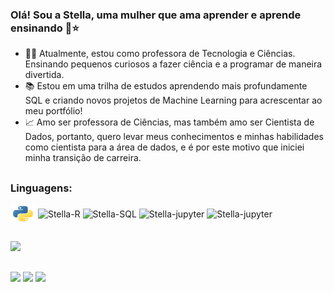 ### Olá! Sou a Stella, uma mulher que ama aprender e aprende ensinando 👋⭐


- 👩‍🏫 Atualmente, estou como professora de Tecnologia e Ciências. Ensinando pequenos curiosos a fazer ciência e a programar de maneira divertida. 
- 📚 Estou em uma trilha de estudos aprendendo mais profundamente SQL e criando novos projetos de Machine Learning para acrescentar ao meu portfólio!
- 📈 Amo ser professora de Ciências, mas também amo ser Cientista de Dados, portanto, quero levar meus conhecimentos e minhas habilidades como cientista para a área de dados, e é por este motivo que iniciei minha transição de carreira.

##

### Linguagens:
<div>
  <img align="center" alt="Stella-Python" height="30" width="40" src="https://raw.githubusercontent.com/devicons/devicon/master/icons/python/python-original.svg">
  <img align="center" alt="Stella-R" height="30" width="40"src="https://cdn.jsdelivr.net/gh/devicons/devicon@latest/icons/r/r-original.svg" />
  <img align="center" alt="Stella-SQL" height="30" width="40" src="https://cdn.jsdelivr.net/gh/devicons/devicon@latest/icons/azuresqldatabase/azuresqldatabase-original.svg" />
  <img align="center" alt="Stella-jupyter" height="30" width="40" src="https://cdn.jsdelivr.net/gh/devicons/devicon@latest/icons/jupyter/jupyter-original-wordmark.svg" />
  <img align="center" alt="Stella-jupyter" height="30" width="40" src="https://cdn.jsdelivr.net/gh/devicons/devicon@latest/icons/anaconda/anaconda-original.svg" />
          
                              
</div>

##

<div>
  <img height='130cm' src="https://github-readme-stats.vercel.app/api/top-langs/?username=stellasposito&layout=compact&langs_count=16&theme=vue"/>
</div>

## 

<div>
  <a href = "mailto:stellahcsposito@gmail.com"><img src="https://img.shields.io/badge/Gmail-D14836?style=for-the-badge&logo=gmail&logoColor=white"></a>
  <a href="https://www.linkedin.com/in/stellasposito" target="_blank"><img src="https://img.shields.io/badge/-LinkedIn-%230077B5?style=for-the-badge&logo=linkedin&logoColor=white" target="_blank"></a>
  <a href="https://instagram.com/stellasposito_" target="_blank"><img src="https://img.shields.io/badge/-Instagram-%23E4405F?style=for-the-badge&logo=instagram&logoColor=white" target="_blank"></a>

</div>


